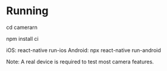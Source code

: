 # Running

cd camerarn

npm install ci

iOS: react-native run-ios
Android: npx react-native run-android


Note: A real device is required to test most camera features.
